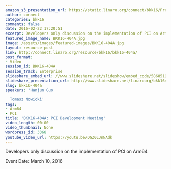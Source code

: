 ```yaml
---
amazon_s3_presentation_url: https://static.linaro.org/connect/bkk16/Presentations/Thursday/BKK16-404A.pdf
author: connect
categories: bkk16
comments: false
date: 2016-02-22 17:20:51
excerpt: Developers only discussion on the implementation of PCI on Arm64
featured_image_name: BKK16-404A.jpg
image: /assets/images/featured-images/BKK16-404A.jpg
layout: resource-post
link: http://connect.linaro.org/resource/bkk16/bkk16-404a/
post_format:
- Video
session_id: BKK16-404A
session_track: Enterprise
slideshare_embed_url: //www.slideshare.net/slideshow/embed_code/58685196
slideshare_presentation_url: http://www.slideshare.net/linaroorg/bkk16404a-pci-development-meeting
slug: bkk16-404a
speakers: 'Hanjun Guo

  Tomasz Nowicki'
tags:
- Arm64
- PCI
title: 'BKK16-404A: PCI Development Meeting'
video_length: 00:00
video_thumbnail: None
wordpress_id: 3368
youtube_video_url: https://youtu.be/DGZ0LJnNAdk
---
```


Developers only discussion on the implementation of PCI on Arm64

Event Date: March 10, 2016